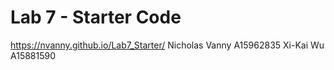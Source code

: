 # Lab 7 - Starter Code
https://nvanny.github.io/Lab7_Starter/
Nicholas Vanny A15962835
Xi-Kai Wu A15881590